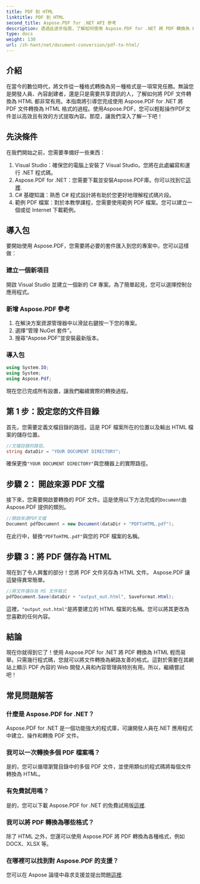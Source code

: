```yaml
---
title: PDF 到 HTML
linktitle: PDF 到 HTML
second_title: Aspose.PDF for .NET API 參考
description: 透過此逐步指南，了解如何使用 Aspose.PDF for .NET 將 PDF 轉換為 HTML。非常適合開發人員和內容創作者。
type: docs
weight: 130
url: /zh-hant/net/document-conversion/pdf-to-html/
---
```

## 介紹

在當今的數位時代，將文件從一種格式轉換為另一種格式是一項常見任務。無論您是開發人員、內容創建者，還是只是需要共享資訊的人，了解如何將 PDF 文件轉換為 HTML 都非常有用。本指南將引導您完成使用 Aspose.PDF for .NET 將 PDF 文件轉換為 HTML 格式的過程。使用Aspose.PDF，您可以輕鬆操作PDF文件並以高效且有效的方式提取內容。那麼，讓我們深入了解一下吧！

## 先決條件

在我們開始之前，您需要準備好一些東西：

1. Visual Studio：確保您的電腦上安裝了 Visual Studio。您將在此處編寫和運行 .NET 程式碼。
2. Aspose.PDF for .NET：您需要下載並安裝Aspose.PDF庫。你可以找到它[這裡](https://releases.aspose.com/pdf/net/).
3. C# 基礎知識：熟悉 C# 程式設計將有助於您更好地理解程式碼片段。
4. 範例 PDF 檔案：對於本教學課程，您需要使用範例 PDF 檔案。您可以建立一個或從 Internet 下載範例。

## 導入包

要開始使用 Aspose.PDF，您需要將必要的套件匯入到您的專案中。您可以這樣做：

### 建立一個新項目

開啟 Visual Studio 並建立一個新的 C# 專案。為了簡單起見，您可以選擇控制台應用程式。

### 新增 Aspose.PDF 參考

1. 在解決方案資源管理器中以滑鼠右鍵按一下您的專案。
2. 選擇“管理 NuGet 套件”。
3. 搜尋“Aspose.PDF”並安裝最新版本。

### 導入包

```csharp
using System.IO;
using System;
using Aspose.Pdf;
```

現在您已完成所有設置，讓我們繼續實際的轉換過程。

## 第 1 步：設定您的文件目錄

首先，您需要定義文檔目錄的路徑。這是 PDF 檔案所在的位置以及輸出 HTML 檔案的儲存位置。

```csharp
//文檔目錄的路徑。
string dataDir = "YOUR DOCUMENT DIRECTORY";
```

確保更換`"YOUR DOCUMENT DIRECTORY"`與您機器上的實際路徑。

## 步驟 2： 開啟來源 PDF 文檔

接下來，您需要開啟要轉換的 PDF 文件。這是使用以下方法完成的`Document`由 Aspose.PDF 提供的類別。

```csharp
//開啟來源PDF文檔
Document pdfDocument = new Document(dataDir + "PDFToHTML.pdf");
```

在此行中，替換`"PDFToHTML.pdf"`與您的 PDF 檔案的名稱。

## 步驟 3：將 PDF 儲存為 HTML

現在到了令人興奮的部分！您將 PDF 文件另存為 HTML 文件。 Aspose.PDF 讓這變得異常簡單。

```csharp
//將文件儲存為 MS 文件格式
pdfDocument.Save(dataDir + "output_out.html", SaveFormat.Html);
```

這裡，`"output_out.html"`是將要建立的 HTML 檔案的名稱。您可以將其更改為您喜歡的任何內容。


## 結論

現在你就得到它了！使用 Aspose.PDF for .NET 將 PDF 轉換為 HTML 輕而易舉。只需幾行程式碼，您就可以將文件轉換為網路友善的格式。這對於需要在其網站上顯示 PDF 內容的 Web 開發人員和內容管理員特別有用。所以，繼續嘗試吧！

## 常見問題解答

### 什麼是 Aspose.PDF for .NET？
Aspose.PDF for .NET 是一個功能強大的程式庫，可讓開發人員在.NET 應用程式中建立、操作和轉換 PDF 文件。

### 我可以一次轉換多個 PDF 檔案嗎？
是的，您可以循環瀏覽目錄中的多個 PDF 文件，並使用類似的程式碼將每個文件轉換為 HTML。

### 有免費試用嗎？
是的，您可以下載 Aspose.PDF for .NET 的免費試用版[這裡](https://releases.aspose.com/).

### 我可以將 PDF 轉換為哪些格式？
除了 HTML 之外，您還可以使用 Aspose.PDF 將 PDF 轉換為各種格式，例如 DOCX、XLSX 等。

### 在哪裡可以找到對 Aspose.PDF 的支援？
您可以在 Aspose 論壇中尋求支援並提出問題[這裡](https://forum.aspose.com/c/pdf/10).